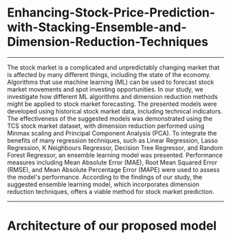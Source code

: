 # Enhancing-Stock-Price-Prediction-with-Stacking-Ensemble-and-Dimension-Reduction-Techniques
<hr>
The stock market is a complicated and unpredictably changing market that is affected by many different things, including the state of the economy. Algorithms that use machine learning (ML) can be used to forecast stock market movements and spot investing opportunities. In our study, we investigate how different ML algorithms and dimension reduction methods might be applied to stock market forecasting. The presented models were developed using historical stock market data, including technical indicators. The effectiveness of the suggested models was demonstrated using the TCS stock market dataset, with dimension reduction performed using Minmax scaling and Principal Component Analysis (PCA). To integrate the benefits of many regression techniques, such as Linear Regression, Lasso Regression, K Neighbours Regressor, Decision Tree Regressor, and Random Forest Regressor, an ensemble learning model was presented. Performance measures including Mean Absolute Error (MAE), Root Mean Squared Error (RMSE), and Mean Absolute Percentage Error (MAPE) were used to assess the model's performance. According to the findings of our study, the suggested ensemble learning model, which incorporates dimension reduction techniques, offers a viable method for stock market prediction.
<hr>

<h1>Architecture of our proposed model<h1>
